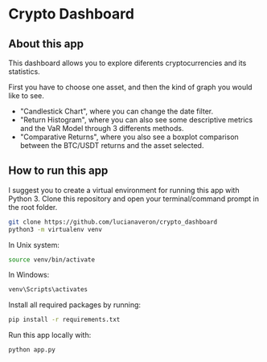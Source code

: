 # Crypto Dashboard

## About this app
This dashboard allows you to explore diferents cryptocurrencies and its statistics.

First you have to choose one asset, and then the kind of graph you would like to see.
* "Candlestick Chart", where you can change the date filter.
* "Return Histogram", where you can also see some descriptive metrics and the VaR Model through 3 differents methods.
* "Comparative Returns", where you also see a boxplot comparison between the BTC/USDT returns and the asset selected.

## How to run this app
I suggest you to create a virtual environment for running this app with Python 3. Clone this repository and open your terminal/command prompt in the root folder.

```bash
git clone https://github.com/lucianaveron/crypto_dashboard
python3 -m virtualenv venv

```

In Unix system:
```bash
source venv/bin/activate
```

In Windows:
```bash
venv\Scripts\activates
```

Install all required packages by running:
```bash
pip install -r requirements.txt
```

Run this app locally with:
```bash
python app.py
```




